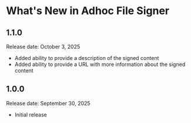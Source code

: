 # What's New in Adhoc File Signer

## 1.1.0

Release date: October 3, 2025

- Added ability to provide a description of the signed content
- Added ability to provide a URL with more information about the signed content

## 1.0.0

Release date: September 30, 2025

- Initial release

